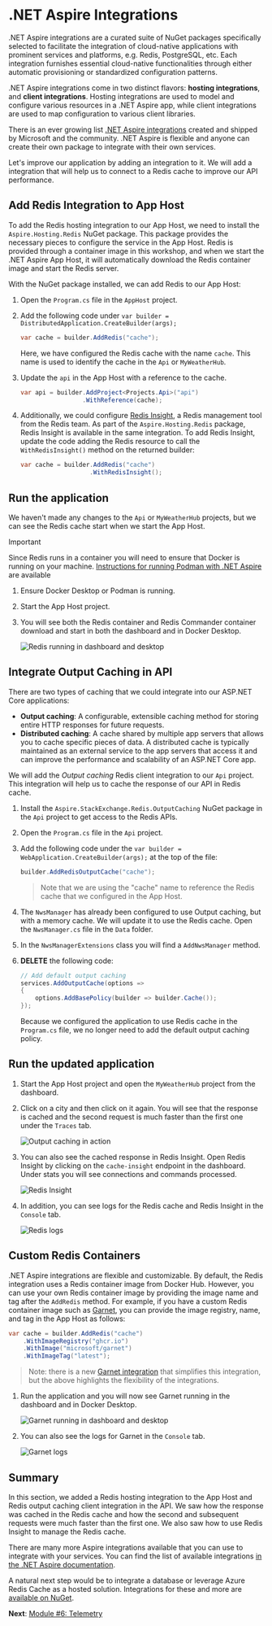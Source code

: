 # .NET Aspire Integrations

.NET Aspire integrations are a curated suite of NuGet packages specifically selected to facilitate the integration of cloud-native applications with prominent services and platforms, e.g. Redis, PostgreSQL, etc. Each integration furnishes essential cloud-native functionalities through either automatic provisioning or standardized configuration patterns.

.NET Aspire integrations come in two distinct flavors: **hosting integrations**, and **client integrations**. Hosting integrations are used to model and configure various resources in a .NET Aspire app, while client integrations are used to map configuration to various client libraries.

There is an ever growing list [.NET Aspire integrations](https://learn.microsoft.com/dotnet/aspire/fundamentals/integrations-overview?tabs=dotnet-cli#available-integrations) created and shipped by Microsoft and the community. .NET Aspire is flexible and anyone can create their own package to integrate with their own services.

Let's improve our application by adding an integration to it. We will add a integration that will help us to connect to a Redis cache to improve our API performance.

## Add Redis Integration to App Host

To add the Redis hosting integration to our App Host, we need to install the `Aspire.Hosting.Redis` NuGet package. This package provides the necessary pieces to configure the service in the App Host. Redis is provided through a container image in this workshop, and when we start the .NET Aspire App Host, it will automatically download the Redis container image and start the Redis server.

With the NuGet package installed, we can add Redis to our App Host:

1. Open the `Program.cs` file in the `AppHost` project.
1. Add the following code under `var builder = DistributedApplication.CreateBuilder(args);`

    ```csharp
    var cache = builder.AddRedis("cache");
    ```

    Here, we have configured the Redis cache with the name `cache`. This name is used to identify the cache in the `Api` or `MyWeatherHub`.
1. Update the `api` in the App Host with a reference to the cache.

    ```csharp
    var api = builder.AddProject<Projects.Api>("api")
                     .WithReference(cache);
    ```

1. Additionally, we could configure [Redis Insight](https://github.com/RedisInsight/RedisInsight), a Redis management tool from the Redis team. As part of the `Aspire.Hosting.Redis` package,  Redis Insight is available in the same integration. To add Redis Insight, update the code adding the Redis resource to call the `WithRedisInsight()` method on the returned builder:

    ```csharp
    var cache = builder.AddRedis("cache")
                       .WithRedisInsight();
    ```

## Run the application

We haven't made any changes to the `Api` or `MyWeatherHub` projects, but we can see the Redis cache start when we start the App Host.

> [!IMPORTANT]
> Since Redis runs in a container you will need to ensure that Docker is running on your machine.  [Instructions for running Podman with .NET Aspire](https://learn.microsoft.com/dotnet/aspire/fundamentals/setup-tooling#container-runtime) are available

1. Ensure Docker Desktop or Podman is running.
1. Start the App Host project.
1. You will see both the Redis container and Redis Commander container download and start in both the dashboard and in Docker Desktop.

    ![Redis running in dashboard and desktop](./media/redis-started.png)

## Integrate Output Caching in API

There are two types of caching that we could integrate into our ASP.NET Core applications:

- **Output caching**: A configurable, extensible caching method for storing entire HTTP responses for future requests.
- **Distributed caching**: A cache shared by multiple app servers that allows you to cache specific pieces of data. A distributed cache is typically maintained as an external service to the app servers that access it and can improve the performance and scalability of an ASP.NET Core app.

We will add the _Output caching_ Redis client integration to our `Api` project. This integration will help us to cache the response of our API in Redis cache.

1. Install the `Aspire.StackExchange.Redis.OutputCaching` NuGet package in the `Api` project to get access to the Redis APIs.
1. Open the `Program.cs` file in the `Api` project.
1. Add the following code under the `var builder = WebApplication.CreateBuilder(args);` at the top of the file:

    ```csharp
    builder.AddRedisOutputCache("cache");
    ```

    > Note that we are using the "cache" name to reference the Redis cache that we configured in the App Host.
1. The `NwsManager` has already been configured to use Output caching, but with a memory cache. We will update it to use the Redis cache. Open the `NwsManager.cs` file in the `Data` folder.
1. In the `NwsManagerExtensions` class you will find a `AddNwsManager` method.
1. **DELETE** the following code:

    ```csharp
    // Add default output caching
    services.AddOutputCache(options =>
    {
        options.AddBasePolicy(builder => builder.Cache());
    });
    ```

    Because we configured the application to use Redis cache in the `Program.cs` file, we no longer need to add the default output caching policy.

## Run the updated application

1. Start the App Host project and open the `MyWeatherHub` project from the dashboard.
1. Click on a city and then click on it again. You will see that the response is cached and the second request is much faster than the first one under the `Traces` tab.

    ![Output caching in action](./media/output-caching.png)

1. You can also see the cached response in Redis Insight. Open Redis Insight by clicking on the `cache-insight` endpoint in the dashboard. Under stats you will see connections and commands processed.

    ![Redis Insight](./media/redis-insight.png)

1. In addition, you can see logs for the Redis cache and Redis Insight in the `Console` tab.

    ![Redis logs](./media/redis-logs.png)

## Custom Redis Containers

.NET Aspire integrations are flexible and customizable. By default, the Redis integration uses a Redis container image from Docker Hub. However, you can use your own Redis container image by providing the image name and tag after the `AddRedis` method. For example, if you have a custom Redis container image such as [Garnet](https://github.com/microsoft/garnet), you can provide the image registry, name, and tag in the App Host as follows:

```csharp
var cache = builder.AddRedis("cache")
    .WithImageRegistry("ghcr.io")
    .WithImage("microsoft/garnet")
    .WithImageTag("latest");
```

> Note: there is a new [Garnet integration](https://learn.microsoft.com/dotnet/aspire/caching/stackexchange-redis-integration?pivots=garnet&tabs=dotnet-cli) that simplifies this integration, but the above highlights the flexibility of the integrations.

1. Run the application and you will now see Garnet running in the dashboard and in Docker Desktop.

    ![Garnet running in dashboard and desktop](./media/garnet-started.png)

1. You can also see the logs for Garnet in the `Console` tab.

    ![Garnet logs](./media/garnet-logs.png)

## Summary

In this section, we added a Redis hosting integration to the App Host and Redis output caching client integration in the API. We saw how the response was cached in the Redis cache and how the second and subsequent requests were much faster than the first one. We also saw how to use Redis Insight to manage the Redis cache.

There are many more Aspire integrations available that you can use to integrate with your services. You can find the list of available integrations [in the .NET Aspire documentation](https://learn.microsoft.com/dotnet/aspire/fundamentals/integrations-overview?tabs=dotnet-cli#available-integrations).

A natural next step would be to integrate a database or leverage Azure Redis Cache as a hosted solution. Integrations for these and more are [available on NuGet](https://www.nuget.org/packages?q=owner%3Aaspire+tags%3Aintegration).

**Next**: [Module #6: Telemetry](6-telemetry.md)
